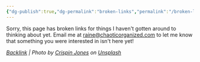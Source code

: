 ```yaml
---
{"dg-publish":true,"dg-permalink":"broken-links","permalink":"/broken-links/","noteIcon":"","created":"2023-08-20T12:15:24","updated":"2023-08-20T12:17:00.379-04:00"}
---
```



Sorry, this page has broken links for things I haven't gotten around to thinking about yet. Email me at [raine@chaoticorganized.com](mailto:raine@chaoticorganized.com) to let me know that something you were interested in isn't here yet!




*[Backlink](https://unsplash.com/photos/qeXdOn1TTpM) | Photo by [Crispin Jones](https://unsplash.com/@cavespider?utm_source=Obsidian%20Image%20Inserter%20Plugin&utm_medium=referral) on [Unsplash](https://unsplash.com/?utm_source=Obsidian%20Image%20Inserter%20Plugin&utm_medium=referral)*
